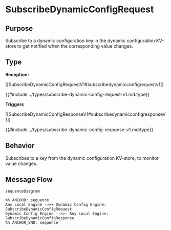 <div class="message">

# SubscribeDynamicConfigRequest

## Purpose

<!-- --8<-- [start:purpose] -->
Subscribe to a dynamic configuration key in the dynamic configuration KV-store to get notified when the corresponding value changes.
<!-- --8<-- [end:purpose] -->

## Type

<!-- --8<-- [start:type] -->
**Reception:**

[[SubscribeDynamicConfigRequestV1#subscribedynamicconfigrequestv1]]


{{#include ../types/subscribe-dynamic-config-request-v1.md:type}}

**Triggers**

[[SubscribeDynamicConfigResponseV1#subscribedynamicconfigresponseV1]]

{{#include ../types/subscribe-dynamic-config-response-v1.md:type}}

<!-- --8<-- [end:type] -->

## Behavior

<!-- --8<-- [start:behavior] -->
Subscribes to a key from the dynamic configuration KV-store, to monitor value changes. 
<!-- --8<-- [end:behavior] -->


## Message Flow

<!-- --8<-- [start:messages] -->
```mermaid
sequenceDiagram

%% ANCHOR: sequence
Any Local Engine ->>+ Dynamic Config Engine: SubscribeDynamicConfigRequest
Dynamic Config Engine -->>- Any Local Engine: SubscribeDynamicConfigResponse
%% ANCHOR_END: sequence
```

<!-- --8<-- [end:messages] -->

</div>